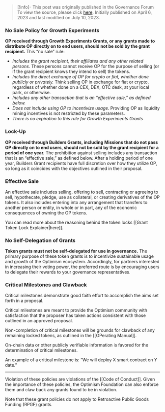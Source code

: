 > [!info]- This post was originally published in the Governance Forum
> To view the source, please click [here](https://gov.optimism.io/t/collective-grant-policies/5833). Initially published on April 6, 2023 and last modified on July 10, 2023.

<span class="notvisible"></span>
### No Sale Policy for Growth Experiments

**OP received through Growth Experiments Grants, or any grants made to distribute OP directly on to end users, should not be sold by the grant recipient.** This “no sale” rule:

- _Includes the grant recipient, their affiliates and any other related persons._ These persons cannot receive OP for the purpose of selling (or if the grant recipient knows they intend to sell) the tokens.
- _Includes the direct exchange of OP for crypto or fiat, whether done publicly or privately._ Think selling OP in exchange for fiat or crypto, regardless of whether done on a CEX, DEX, OTC desk, at your local park, or otherwise.
- _Includes any other transaction that is an “effective sale,” as defined below._
- _Does not include using OP to incentivize usage_. Providing OP as liquidity mining incentives is not restricted by these parameters.
- _There is no expiration to this rule for Growth Experiments Grants_

### Lock-Up

**OP received through Builders Grants, including Missions that do not pass OP directly on to end users, should not be sold by the grant recipient for a period of one year.** The prohibition against selling includes any transaction that is an “effective sale,” as defined below. After a holding period of one year, Builders Grant recipients have full discretion over how they utilize OP, so long as it coincides with the objectives outlined in their proposal.

### Effective Sale

An effective sale includes selling, offering to sell, contracting or agreeing to sell, hypothecate, pledge, use as collateral, or creating derivatives of the OP tokens. It also includes entering into any arrangement that transfers to another person or entity, in whole or in part, any of the economic consequences of owning the OP tokens.

You can read more about the reasoning behind the token locks [[Grant Token Lock Explainer|here]].

### No Self-Delegation of Grants

**Token grants must not be self-delegated for use in governance.** The primary purpose of these token grants is to incentivize sustainable usage and growth of the Optimism ecosystem. Accordingly, for partners interested in increasing their voting power, the preferred route is by encouraging users to delegate their rewards to your governance representatives.

### Critical Milestones and Clawback

Critical milestones demonstrate good faith effort to accomplish the aims set forth in a proposal.

Critical milestones are meant to provide the Optimism community with satisfaction that the proposer has taken actions consistent with those outlined in an approved proposal.

Non-completion of critical milestones will be grounds for clawback of any remaining locked tokens, as outlined in the [[OPerating Manual]].

On-chain data or other publicly verifiable information is favored for the determination of critical milestones.

An example of a critical milestone is: “We will deploy X smart contract on Y date.”

---

Violation of these policies are violations of the [[Code of Conduct]]. Given the importance of these policies, the Optimism Foundation can also enforce them and claw back any grants found to be in violation.

Note that these grant policies do not apply to Retroactive Public Goods Funding (RPGF) grants.